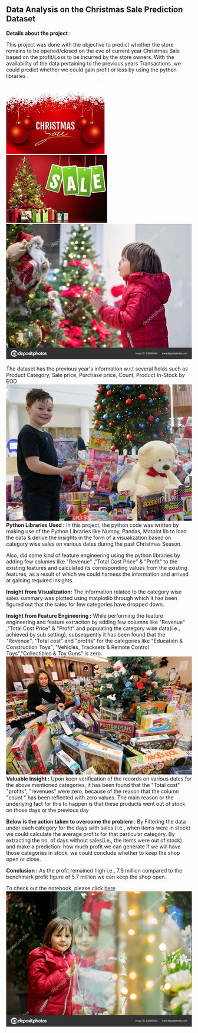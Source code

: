 ## Data Analysis on the Christmas Sale Prediction Dataset

**Details about the project** :

This project was done with the objective to predict whether the store remains to be opened/closed on the eve of current year Christmas Sale based on the profit/Loss to be incurred by the store owners. With the availability of the data pertaining to the previous years Transactions ,we could predict whether we could gain profit or loss by using the python libraries .

![enter image description here](https://github.com/Chetan-git2786/Christmas_Sale_Prediction/blob/main/Christmas_Sale.jpg?raw=true)![enter image description here](https://github.com/Chetan-git2786/Christmas_Sale_Prediction/blob/main/Christmas_Sale_pic6.jpg?raw=true)
![enter image description here](https://github.com/Chetan-git2786/Christmas_Sale_Prediction/blob/main/Christmas_Sale_pic17.jpg?raw=true)

   The dataset has the previous year's information w.r.t  several fields such as Product Category, Sale price, Purchase price, Count, Product In-Stock by EOD
![enter image description here](https://github.com/Chetan-git2786/Christmas_Sale_Prediction/blob/main/Christmas_Sale_pic15.jpg?raw=true)
**Python Libraries Used :**
In this project, the python code was written by making use of the Python Libraries like Numpy, Pandas, Matplot lib to load the data & derive the insights in the form of a visualization based on category wise sales on various dates during the past Christmas Season.

Also, did some kind of feature engineering using the python libraries by adding few columns like "Revenue" ,"Total Cost Price" &  "Profit"  to the existing features and calculated its corresponding values from the existing features, as a result of which we could harness the information and arrived at gaining required insights.

**Insight from Visualization:** 
     The information related to the category wise sales summary was plotted using matplotlib through which it has been figured out that the sales for few categories have dropped down.
      
**Insight from Feature Engineering :** 
              While performing the feature engineering and feature extraction by adding few columns like "Revenue" ,"Total Cost Price" &  "Profit" and populating the category wise data(i.e., achieved by sub setting), subsequently it has been found that the "Revenue", "Total cost" and "profits" for the categories like "Education & Construction Toys", "Vehicles, Tracksets & Remote Control Toys","Collectibles & Toy Guns" is zero. 
![enter image description here](https://github.com/Chetan-git2786/Christmas_Sale_Prediction/blob/main/Christmas_Sale_pic13.jpg?raw=true)
  **Valuable Insight :**
              Upon keen verification of the records on various dates for the above mentioned categories, it has been found that the "Total cost" "profits", "revenues" were zero, because of the reason that the column "count " has been reflected with zero values. The main reason or the underlying fact for this to happen is that these products went out of stock on those days or the previous day

**Below is the action taken to overcome the problem** : 
    By Filtering the data under each category for the days with sales (i.e., when items were in stock) we could calculate the average profits for that particular category. By extracting the no. of days without sales(i.e., the items were out of stock) and make a prediction: how much profit we can generate if we will have those categories in stock, we could conclude whether to keep the shop open or close. 

**Conclusion :** 
As the profit remained high i.e., 7.9 million compared to the benchmark profit figure of 5.7 million we can keep the shop open.

To check out the notebook, please click [here](https://github.com/Chetan-git2786/Christmas_Sale_Prediction/blob/main/Christmas_Sale_Prediction.ipynb)
![enter image description here](https://github.com/Chetan-git2786/Christmas_Sale_Prediction/blob/main/Christmas_Sale_pic16.jpg?raw=true)
